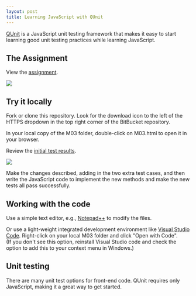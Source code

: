 ```yaml
---
layout: post
title: Learning JavaScript with QUnit
---
```


[QUnit](https://qunitjs.com/) is a JavaScript unit testing framework that makes it easy to 
start learning good unit testing practices while learning JavaScript.  

## The Assignment

View the [assignment](http://denisecase.github.io/project/44563-M03/M03.html).

[![](http://denisecase.github.io/project/44563-M03/2016-09-11_1253.png)](http://denisecase.github.io/project/44563-M03/2016-09-11_1253.png)


## Try it locally

Fork or clone this repository. Look for the download icon to the left of the 
HTTPS dropdown in the top right corner of the BitBucket repository. 

In your local copy of the M03 folder, double-click on M03.html to open it in your browser. 

Review the [initial test results](http://denisecase.github.io/project/44563-M03/test/M03Tests.html). 

[![](http://denisecase.github.io/project/44563-M03/2016-09-11_1254.png)](http://denisecase.github.io/project/44563-M03/2016-09-11_1254.png)

Make the changes described, adding in the two extra test cases, 
and then write the JavaScript code to implement the new methods and make the new tests all pass successfully. 


## Working with the code

Use a simple text editor, e.g., [Notepad++](http://notepad-plus-plus.org/) to modify the files. 

Or use a light-weight integrated development environment like [Visual Studio Code](https://code.visualstudio.com). 
Right-click on your local M03 folder and click "Open with Code".  
(If you don't see this option, reinstall Visual Studio code and check the option to add this to your context menu in Windows.)

## Unit testing

There are many unit test options for front-end code. QUnit requires only JavaScript, making it a great way to get started. 




